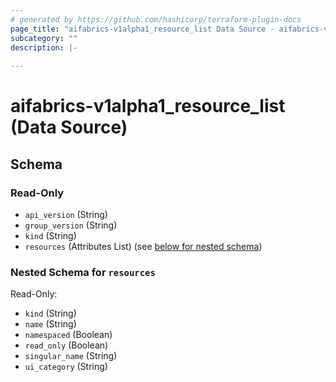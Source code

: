 ```yaml
---
# generated by https://github.com/hashicorp/terraform-plugin-docs
page_title: "aifabrics-v1alpha1_resource_list Data Source - aifabrics-v1alpha1"
subcategory: ""
description: |-
  
---
```


# aifabrics-v1alpha1_resource_list (Data Source)





<!-- schema generated by tfplugindocs -->
## Schema

### Read-Only

- `api_version` (String)
- `group_version` (String)
- `kind` (String)
- `resources` (Attributes List) (see [below for nested schema](#nestedatt--resources))

<a id="nestedatt--resources"></a>
### Nested Schema for `resources`

Read-Only:

- `kind` (String)
- `name` (String)
- `namespaced` (Boolean)
- `read_only` (Boolean)
- `singular_name` (String)
- `ui_category` (String)
